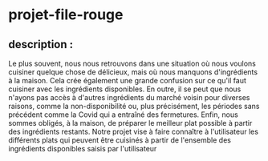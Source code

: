 # projet-file-rouge
## description :
Le plus souvent, nous nous retrouvons dans une situation où nous voulons cuisiner quelque chose de délicieux, mais où nous manquons d'ingrédients à la maison. Cela crée également une grande confusion sur ce qu'il faut cuisiner avec les ingrédients disponibles. En outre, il se peut que nous n'ayons pas accès à d'autres ingrédients du marché voisin pour diverses raisons, comme la non-disponibilité ou, plus précisément, les périodes sans précédent comme la Covid qui a entraîné des fermetures. Enfin, nous sommes obligés, à la maison, de préparer le meilleur plat possible à partir des ingrédients restants. Notre projet vise à faire connaître à l'utilisateur les différents plats qui peuvent être cuisinés à partir de l'ensemble des ingrédients disponibles saisis par l'utilisateur

